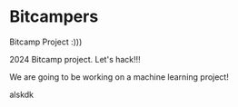 # Bitcampers
Bitcamp Project :)))

2024 Bitcamp project. Let's hack!!!

We are going to be working on a machine learning project!

alskdk